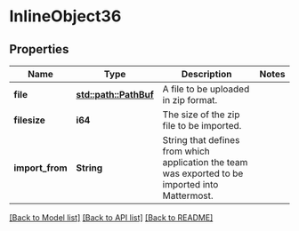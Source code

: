 # InlineObject36

## Properties

Name | Type | Description | Notes
------------ | ------------- | ------------- | -------------
**file** | [**std::path::PathBuf**](std::path::PathBuf.md) | A file to be uploaded in zip format. | 
**filesize** | **i64** | The size of the zip file to be imported. | 
**import_from** | **String** | String that defines from which application the team was exported to be imported into Mattermost. | 

[[Back to Model list]](../README.md#documentation-for-models) [[Back to API list]](../README.md#documentation-for-api-endpoints) [[Back to README]](../README.md)


